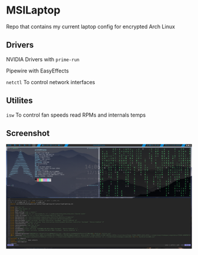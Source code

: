 # MSILaptop
Repo that contains my current laptop config for encrypted Arch Linux



## Drivers
NVIDIA Drivers with `prime-run`

Pipewire with EasyEffects

`netctl` To control network interfaces

## Utilites
`isw` To control fan speeds read RPMs and internals temps


## Screenshot
![Shell is zsh idk what happend](https://raw.githubusercontent.com/Stalkero/MSILaptop/main/Screenshots/screenshot1.png)
